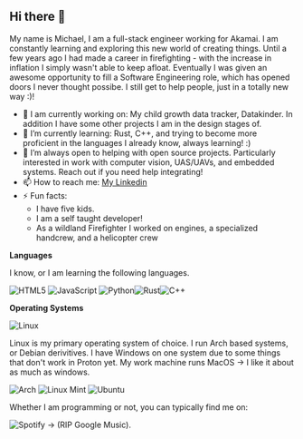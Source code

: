 ## Hi there 👋

My name is Michael, I am a full-stack engineer working for Akamai. I am constantly learning and exploring this new world of creating things. Until a few years ago I had made a career in firefighting - with the increase in inflation I simply wasn't able to keep afloat. Eventually I was given an awesome opportunity to fill a Software Engineering role, which has opened doors I never thought possibe. I still get to help people, just in a totally new way :)!

- 🔭 I am currently working on: My child growth data tracker, Datakinder.
     In addition I have some other projects I am in the design stages of.
- 🌱 I’m currently learning: Rust, C++, and trying to become more proficient in the languages I already know,
     always learning! :)
- 👯 I’m always open to helping with open source projects. Particularly interested in work with computer vision, UAS/UAVs, and embedded systems. Reach out if you need help integrating!
- 📫 How to reach me: [My Linkedin](https://www.linkedin.com/in/michael-braley/)
- ⚡ Fun facts:
  * I have five kids.
  * I am a self taught developer!
  * As a wildland Firefighter I worked on engines, a specialized handcrew, and a helicopter crew

**Languages**

I know, or I am learning the following languages.

![HTML5](https://img.shields.io/badge/html5-%23E34F26.svg?style=for-the-badge&logo=html5&logoColor=white) ![JavaScript](https://img.shields.io/badge/javascript-%23323330.svg?style=for-the-badge&logo=javascript&logoColor=%23F7DF1E) ![Python](https://img.shields.io/badge/python-3670A0?style=for-the-badge&logo=python&logoColor=ffdd54)![Rust](https://img.shields.io/badge/rust-%23000000.svg?style=for-the-badge&logo=rust&logoColor=white)![C++](https://img.shields.io/badge/c++-%2300599C.svg?style=for-the-badge&logo=c%2B%2B&logoColor=white)

**Operating Systems**

![Linux](https://img.shields.io/badge/Linux-FCC624?style=for-the-badge&logo=linux&logoColor=black)

Linux is my primary operating system of choice. I run Arch based systems, or Debian derivitives. I have Windows on one system due to some things that don't work in Proton yet. My work machine runs MacOS -> I like it about as much as windows.

![Arch](https://img.shields.io/badge/Arch%20Linux-1793D1?logo=arch-linux&logoColor=fff&style=for-the-badge) ![Linux Mint](https://img.shields.io/badge/Linux%20Mint-87CF3E?style=for-the-badge&logo=Linux%20Mint&logoColor=white) ![Ubuntu](https://img.shields.io/badge/Ubuntu-E95420?style=for-the-badge&logo=ubuntu&logoColor=white)



Whether I am programming or not, you can typically find me on: 

![Spotify](https://img.shields.io/badge/Spotify-1ED760?style=for-the-badge&logo=spotify&logoColor=white) 
 -> (RIP Google Music).
